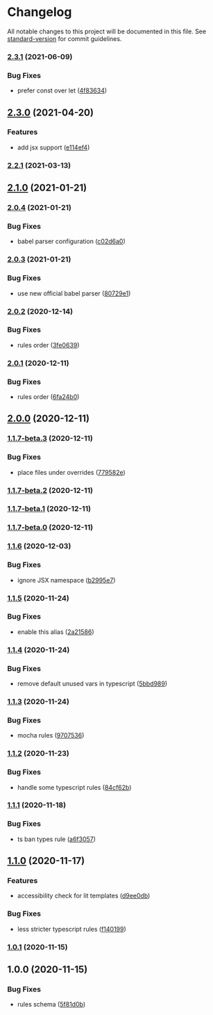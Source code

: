# Changelog

All notable changes to this project will be documented in this file. See [standard-version](https://github.com/conventional-changelog/standard-version) for commit guidelines.

### [2.3.1](https://github.com/chialab/eslint-config/compare/v2.3.0...v2.3.1) (2021-06-09)


### Bug Fixes

* prefer const over let ([4f83634](https://github.com/chialab/eslint-config/commit/4f83634751013af2b335ab4aeee6db7644cece3d))

## [2.3.0](https://github.com/chialab/eslint-config/compare/v2.2.1...v2.3.0) (2021-04-20)


### Features

* add jsx support ([e114ef4](https://github.com/chialab/eslint-config/commit/e114ef46e986d5c9bee4dc912d5e181adbf309d7))

### [2.2.1](https://github.com/chialab/eslint-config/compare/v2.2.0...v2.2.1) (2021-03-13)

## [2.1.0](https://github.com/chialab/eslint-config/compare/v2.0.4...v2.1.0) (2021-01-21)

### [2.0.4](https://github.com/chialab/eslint-config/compare/v2.0.3...v2.0.4) (2021-01-21)


### Bug Fixes

* babel parser configuration ([c02d6a0](https://github.com/chialab/eslint-config/commit/c02d6a01cb5d9896e68d3df1b37f6377477d73cf))

### [2.0.3](https://github.com/chialab/eslint-config/compare/v2.0.2...v2.0.3) (2021-01-21)


### Bug Fixes

* use new official babel parser ([80729e1](https://github.com/chialab/eslint-config/commit/80729e161aed3437a6a1d02b98984de6e5dce931))

### [2.0.2](https://github.com/chialab/eslint-config/compare/v2.0.1...v2.0.2) (2020-12-14)


### Bug Fixes

* rules order ([3fe0639](https://github.com/chialab/eslint-config/commit/3fe063990730a0419a40a62cbf11b5e03598a56e))

### [2.0.1](https://github.com/chialab/eslint-config/compare/v2.0.0...v2.0.1) (2020-12-11)


### Bug Fixes

* rules order ([6fa24b0](https://github.com/chialab/eslint-config/commit/6fa24b07f3edf0daad31301cc4f6cb6f87d86879))

## [2.0.0](https://github.com/chialab/eslint-config/compare/v1.1.7-beta.3...v2.0.0) (2020-12-11)

### [1.1.7-beta.3](https://github.com/chialab/eslint-config/compare/v1.1.7-beta.2...v1.1.7-beta.3) (2020-12-11)


### Bug Fixes

* place files under overrides ([779582e](https://github.com/chialab/eslint-config/commit/779582e3cf9dc4b3f86d5295c27e61a3be78b06d))

### [1.1.7-beta.2](https://github.com/chialab/eslint-config/compare/v1.1.7-beta.1...v1.1.7-beta.2) (2020-12-11)

### [1.1.7-beta.1](https://github.com/chialab/eslint-config/compare/v1.1.7-beta.0...v1.1.7-beta.1) (2020-12-11)

### [1.1.7-beta.0](https://github.com/chialab/eslint-config/compare/v1.1.6...v1.1.7-beta.0) (2020-12-11)

### [1.1.6](https://github.com/chialab/eslint-config/compare/v1.1.5...v1.1.6) (2020-12-03)


### Bug Fixes

* ignore JSX namespace ([b2995e7](https://github.com/chialab/eslint-config/commit/b2995e73868c25d7f884407327a7b3de9daa8cb0))

### [1.1.5](https://github.com/chialab/eslint-config/compare/v1.1.4...v1.1.5) (2020-11-24)


### Bug Fixes

* enable this alias ([2a21586](https://github.com/chialab/eslint-config/commit/2a2158648c28e4e2712b24d648e00f4759f96f44))

### [1.1.4](https://github.com/chialab/eslint-config/compare/v1.1.3...v1.1.4) (2020-11-24)


### Bug Fixes

* remove default unused vars in typescript ([5bbd989](https://github.com/chialab/eslint-config/commit/5bbd9890d0008d27fc665f6c76f5fef4dae869b7))

### [1.1.3](https://github.com/chialab/eslint-config/compare/v1.1.2...v1.1.3) (2020-11-24)


### Bug Fixes

* mocha rules ([9707536](https://github.com/chialab/eslint-config/commit/9707536686081832ad9b917ff1a725bde4a246b2))

### [1.1.2](https://github.com/chialab/eslint-config/compare/v1.1.1...v1.1.2) (2020-11-23)


### Bug Fixes

* handle some typescript rules ([84cf62b](https://github.com/chialab/eslint-config/commit/84cf62b1903eec2384106f0f09af14114802a2a7))

### [1.1.1](https://github.com/chialab/eslint-config/compare/v1.1.0...v1.1.1) (2020-11-18)


### Bug Fixes

* ts ban types rule ([a6f3057](https://github.com/chialab/eslint-config/commit/a6f30578020e1675e48693a1f8e3864f0ac767df))

## [1.1.0](https://github.com/chialab/eslint-config/compare/v1.0.1...v1.1.0) (2020-11-17)


### Features

* accessibility check for lit templates ([d9ee0db](https://github.com/chialab/eslint-config/commit/d9ee0db6926c9fee4ea05fbe83359a472faced82))


### Bug Fixes

* less stricter typescript rules ([f140199](https://github.com/chialab/eslint-config/commit/f1401999e3da7054ab661d08333edd97d42ddea4))

### [1.0.1](https://github.com/chialab/eslint-config/compare/v1.0.0...v1.0.1) (2020-11-15)

## 1.0.0 (2020-11-15)


### Bug Fixes

* rules schema ([5f81d0b](https://github.com/chialab/eslint-config/commit/5f81d0b36785f00fe34d9cc4f7e60c186cfea44b))

